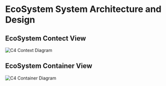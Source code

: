 # EcoSystem System Architecture and Design

## EcoSystem Contect View

![C4 Context Diagram](./pictures/structurizr-ContextViewEcosystem.svg)

## EcoSystem Container View

![C4 Container Diagram](./pictures/structurizr-ContainerViewEcosystem.svg)

